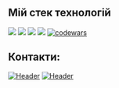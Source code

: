 ## Мій стек технологій
<img src="https://img.shields.io/badge/html-E0FFFF?style=for-the-badge&logo=html5&logoColor=DA70D6"/> <img src="https://img.shields.io/badge/css-E0FFFF?style=for-the-badge&logo=css3&logoColor=DA70D6"/> <img src="https://img.shields.io/badge/JAVA SCRIPT-E0FFFF?style=for-the-badge&logo=javascript&logoColor=DA70D6"/> <img src="https://img.shields.io/badge/react-E0FFFF?style=for-the-badge&logo=react&logoColor=DA70D6"/> 
[![codewars](https://www.codewars.com/users/camp3r/badges/small)](https://www.codewars.com/users/camp3r)

## Контакти:

[![Header](https://img.shields.io/badge/discord-E0FFFF?style=for-the-badge&logo=discord&logoColor=DA70D6)](https://discordapp.com/users/438712885854863360/)
[![Header](https://img.shields.io/badge/telegram-E0FFFF?style=for-the-badge&logo=telegram&logoColor=DA70D6)](https://t.me/ge0gen)


